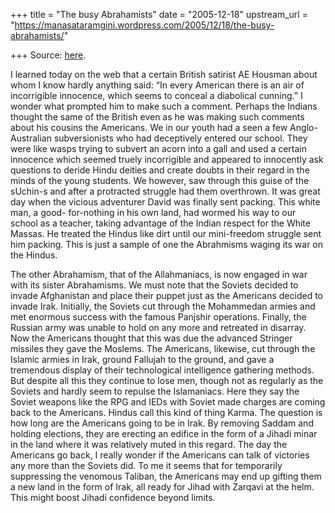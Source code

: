 +++
title = "The busy Abrahamists"
date = "2005-12-18"
upstream_url = "https://manasataramgini.wordpress.com/2005/12/18/the-busy-abrahamists/"

+++
Source: [here](https://manasataramgini.wordpress.com/2005/12/18/the-busy-abrahamists/).

I learned today on the web that a certain British satirist AE Housman about whom I know hardly anything said: “In every American there is an air of incorrigible innocence, which seems to conceal a diabolical cunning.” I wonder what prompted him to make such a comment. Perhaps the Indians thought the same of the British even as he was making such comments about his cousins the Americans. We in our youth had a seen a few Anglo-Australian subversionists who had deceptively entered our school. They were like wasps trying to subvert an acorn into a gall and used a certain innocence which seemed truely incorrigible and appeared to innocently ask questions to deride Hindu deities and create doubts in their regard in the minds of the young students. We however, saw through this guise of the sUchin-s and after a protracted struggle had them overthrown. It was great day when the vicious adventurer David was finally sent packing. This white man, a good- for-nothing in his own land, had wormed his way to our school as a teacher, taking advantage of the Indian respect for the White Massas. He treated the Hindus like dirt until our mini-freedom struggle sent him packing. This is just a sample of one the Abrahmisms waging its war on the Hindus.

The other Abrahamism, that of the Allahmaniacs, is now engaged in war with its sister Abrahamisms. We must note that the Soviets decided to invade Afghanistan and place their puppet just as the Americans decided to invade Irak. Initially, the Soviets cut through the Mohammedan armies and met enormous success with the famous Panjshir operations. Finally, the Russian army was unable to hold on any more and retreated in disarray. Now the Americans thought that this was due the advanced Stringer missiles they gave the Moslems. The Americans, likewise, cut through the Islamic armies in Irak, ground Fallujah to the ground, and gave a tremendous display of their technological intelligence gathering methods. But despite all this they continue to lose men, though not as regularly as the Soviets and hardly seem to repulse the Islamaniacs. Here they say the Soviet weapons like the RPG and IEDs with Soviet made charges are coming back to the Americans. Hindus call this kind of thing Karma. The question is how long are the Americans going to be in Irak. By removing Saddam and holding elections, they are erecting an edifice in the form of a Jihadi minar in the land where it was relatively muted in this regard. The day the Americans go back, I really wonder if the Americans can talk of victories any more than the Soviets did. To me it seems that for temporarily suppressing the venomous Taliban, the Americans may end up gifting them a new land in the form of Irak, all ready for Jihad with Zarqavi at the helm. This might boost Jihadi confidence beyond limits.

